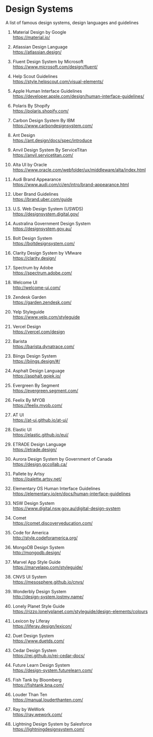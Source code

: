 # Design Systems
A list of famous design systems, design languages and guidelines


1. Material Design by Google  
https://material.io/

2. Atlassian Design Language  
https://atlassian.design/ 

3. Fluent Design System by Microsoft  
https://www.microsoft.com/design/fluent/

4. Help Scout Guidelines  
https://style.helpscout.com/visual-elements/

5. Apple Human Interface Guidelines  
https://developer.apple.com/design/human-interface-guidelines/

6. Polaris By Shopify  
https://polaris.shopify.com/

7. Carbon Design System By IBM  
https://www.carbondesignsystem.com/

8. Ant Design  
https://ant.design/docs/spec/introduce

9. Anvil Design System By ServiceTitan  
https://anvil.servicetitan.com/

10. Alta UI by Oracle  
https://www.oracle.com/webfolder/ux/middleware/alta/index.html

11. Audi Brand Appearance  
https://www.audi.com/ci/en/intro/brand-appearance.html

12. Uber Brand Guidelines  
https://brand.uber.com/guide

13. U.S. Web Design System (USWDS)  
https://designsystem.digital.gov/

14. Australina Government Design System  
https://designsystem.gov.au/

15. Bolt Design System  
https://boltdesignsystem.com/

16. Clarity Design System by VMware  
https://clarity.design/

17. Spectrum by Adobe  
https://spectrum.adobe.com/

18. Welcome UI  
http://welcome-ui.com/

19. Zendesk Garden  
https://garden.zendesk.com/

20. Yelp Styleguide  
https://www.yelp.com/styleguide

21. Vercel Design  
https://vercel.com/design

22. Barista  
https://barista.dynatrace.com/

23. Biings Design System  
https://biings.design/#/

24. Asphalt Design Language  
https://asphalt.gojek.io/

25. Evergreen By Segment  
https://evergreen.segment.com/

26. Feelix By MYOB  
https://feelix.myob.com/

27. AT UI  
https://at-ui.github.io/at-ui/

28. Elastic UI  
https://elastic.github.io/eui/

29. ETRADE Design Language  
https://etrade.design/

30. Aurora Design System by Government of Canada  
https://design.gccollab.ca/

31. Pallete by Artsy  
https://palette.artsy.net/

32. Elementary OS Human Interface Guidelines  
https://elementary.io/en/docs/human-interface-guidelines

33. NSW Design System  
https://www.digital.nsw.gov.au/digital-design-system

34. Comet  
https://comet.discoveryeducation.com/

35. Code for America  
http://style.codeforamerica.org/

36. MongoDB Design System  
http://mongodb.design/

37. Marvel App Style Guide  
https://marvelapp.com/styleguide/

38. CNVS UI System  
https://mesosphere.github.io/cnvs/

39. Wonderbly Design System  
http://design-system.lostmy.name/

40. Lonely Planet Style Guide  
https://rizzo.lonelyplanet.com/styleguide/design-elements/colours

41. Lexicon by Liferay  
https://liferay.design/lexicon/

42. Duet Design System  
https://www.duetds.com/

43. Cedar Design System  
https://rei.github.io/rei-cedar-docs/

44. Future Learn Design System  
https://design-system.futurelearn.com/

45. Fish Tank by Bloomberg  
https://fishtank.bna.com/

46. Louder Than Ten  
https://manual.louderthanten.com/

47. Ray by WeWork  
https://ray.wework.com/

48. Lightning Design System by Salesforce
https://lightningdesignsystem.com/

